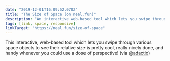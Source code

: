 ```yaml
---
date: "2019-12-01T16:09:52.070Z"
title: "The Size of Space (on neal.fun)"
description: "An interactive web-based tool which lets you swipe through various space objects to see their relative size"
tags: [link, space, responsive]
linkTarget: "https://neal.fun/size-of-space"
---
```

This interactive, web-based tool which lets you swipe through various space objects to see their relative size is pretty cool, really nicely done, and handy whenever you could use a dose of perspective! (via [@adactio](https://twitter.com/adactio))
